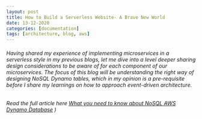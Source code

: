 ```yaml
---
layout: post
title: How to Build a Serverless Website- A Brave New World
date: 13-12-2020
categories: [documentation]
tags: [architecture, blog, aws]
---
```


###### Having shared my experience of implementing microservices in a serverless style in my previous blogs, let me dive into a level deeper sharing design considerations to be aware of for each component of our microservices. The focus of this blog will be understanding the right way of designing NoSQL Dynamo tables, which in my opinion is a pre-requisite before I share my learnings on how to approach event-driven architecture.

###### Read the full article here [What you need to know about NoSQL AWS Dynamo Database](https://kothiyal-anuj.medium.com/serverless-diary-what-you-need-to-know-about-nosql-aws-dynamo-database-c27b06752398) )



